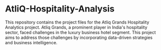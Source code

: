 # AtliQ-Hospitality-Analysis
This repository contains the project files for the Atliq Grands Hospitality Analytics project. Atliq Grands, a prominent player in India's hospitality sector, faced challenges in the luxury business hotel segment. This project aims to address those challenges by incorporating data-driven strategies and business intelligence.
